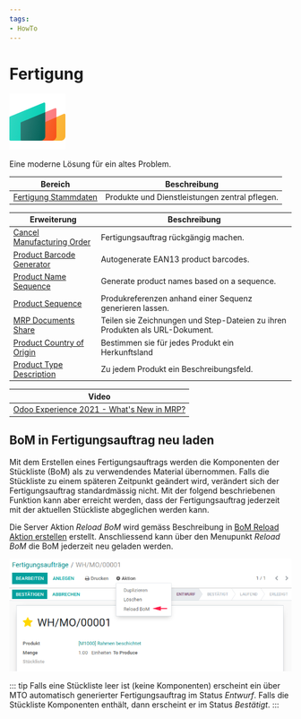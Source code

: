 ```yaml
---
tags:
- HowTo
---
```

# Fertigung
![icons_odoo_mrp](assets/icons_odoo_mrp.png)

Eine moderne Lösung für ein altes Problem.

| Bereich                                         | Beschreibung                                   |
| ----------------------------------------------- | ---------------------------------------------- |
| [Fertigung Stammdaten](Fertigung-Stammdaten.md) | Produkte und Dienstleistungen zentral pflegen. |

| Erweiterung                                                 | Beschreibung                                                                 |
| ----------------------------------------------------------- | ---------------------------------------------------------------------------- |
| [Cancel Manufacturing Order](Cancel-Manufacturing-Order.md) | Fertigungsauftrag rückgängig machen.                                         |
| [Product Barcode Generator](Product-Barcode-Generator.md)   | Autogenerate EAN13 product barcodes.                                         |
| [Product Name Sequence](Product-Name-Sequence.md)           | Generate product names based on a sequence.                                  |
| [Product Sequence](Product-Sequence.md)                     | Produkreferenzen anhand einer Sequenz generieren lassen.                     |
| [MRP Documents Share](MRP-Documents-Share.md)               | Teilen sie Zeichnungen und Step-Dateien zu ihren Produkten als URL-Dokument. |
| [Product Country of Origin](Product-Country-of-Origin.md)   | Bestimmen sie für jedes Produkt ein Herkunftsland                            |
| [Product Type Description](Product-Type-Description.md)     | Zu jedem Produkt ein Beschreibungsfeld.                                      |

| Video                                                                                    |
| ---------------------------------------------------------------------------------------- |
| [Odoo Experience 2021 - What's New in MRP?](https://www.youtube.com/watch?v=xTXc_FV9kKU) |

## BoM in Fertigungsauftrag neu laden

Mit dem Erstellen eines Fertigungsauftrags werden die Komponenten der Stückliste (BoM) als zu verwendendes Material übernommen. Falls die Stückliste zu einem späteren Zeitpunkt geändert wird, verändert sich der Fertigungsauftrag standardmässig nicht. Mit der folgend beschriebenen Funktion kann aber erreicht werden, dass der Fertigungsauftrag jederzeit mit der aktuellen Stückliste abgeglichen werden kann.

Die Server Aktion *Reload BoM* wird gemäss Beschreibung in [BoM Reload Aktion erstellen](Aktionen#BoM%20Reload%20Aktion%20erstellen) erstellt. Anschliessend kann über den Menupunkt *Reload BoM* die BoM jederzeit neu geladen werden.

![Fertigung Reload BoM](assets/Fertigung%20Reload%20BoM.png)

::: tip
Falls eine Stückliste leer ist (keine Komponenten) erscheint ein über MTO automatisch generierter Fertigungsauftrag im Status *Entwurf*. Falls die Stückliste Komponenten enthält, dann erscheint er im Status *Bestätigt*.
:::
